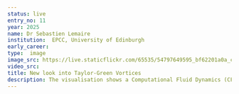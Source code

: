 ```yaml
---
status: live
entry_no: 11
year: 2025
name: Dr Sebastien Lemaire
institution:  EPCC, University of Edinburgh
early_career: 
type:  image 
image_src: https://live.staticflickr.com/65535/54797649595_bf62201a0a_c.jpg
video_src: 
title: New look into Taylor-Green Vortices
description: The visualisation shows a Computational Fluid Dynamics (CFD) simulation of Taylor-Green vortices. The Taylor-Green vortex test case is a common setup for benchmarking and validating CFD solvers. The flow is initialised with sin waves velocities. Vortices decay over time showing the different scales of turbulence. The simulation at the centre of the visualisation was performed by ASiMoV-ccs (https://github.com/asimovpp/asimov-ccs), a CFD and combustion code designed for large scale simulations.<br>The simulations was run using 16 nodes for 20h on ARCHER2. The data was then pre-processed using ParaView to compute the Q-criterion (quantity calculated from the velocity field and highlighting vortices). Finally the scene setup and all its components were designed using Blender.
---
```



